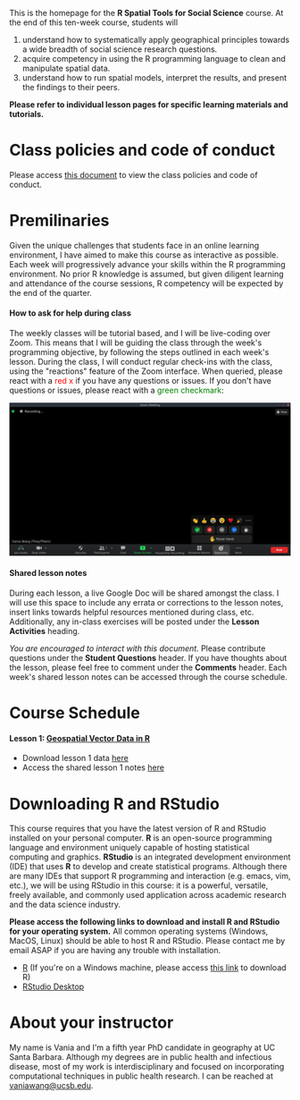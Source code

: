 This is the homepage for the **R Spatial Tools for Social Science** course. At the end of this ten-week course, students will

1. understand how to systematically apply geographical principles towards a wide breadth of social science research questions.
2. acquire competency in using the R programming language to clean and manipulate spatial data.
3. understand how to run spatial models, interpret the results, and present the findings to their peers.

**Please refer to individual lesson pages for specific learning materials and tutorials.**

# Class policies and code of conduct

Please access [this document](class-policies.md) to view the class policies and code of conduct.

# Premilinaries

Given the unique challenges that students face in an online learning environment, I have aimed to make this course as interactive as possible. Each week will progressively advance your skills within the R programming environment. No prior R knowledge is assumed, but given diligent learning and attendance of the course sessions, R competency will be expected by the end of the quarter.

#### How to ask for help during class

The weekly classes will be tutorial based, and I will be live-coding over Zoom. This means that I will be guiding the class through the week's programming objective, by following the steps outlined in each week's lesson. During the class, I will conduct regular check-ins with the class, using the "reactions" feature of the Zoom interface. When queried, please react with a <span style ="color:red">red x</span> if you have any questions or issues. If you don't have questions or issues, please react with a <span style="color:green">green checkmark</span>:

![red x green check](/images/redx_greencheck.png)

#### Shared lesson notes

During each lesson, a live Google Doc will be shared amongst the class. I will use this space to include any errata or corrections to the lesson notes, insert links towards helpful resources mentioned during class, etc. Additionally, any in-class exercises will be posted under the **Lesson Activities** heading.

*You are encouraged to interact with this document.* Please contribute questions under the **Student Questions** header. If you have thoughts about the lesson, please feel free to comment under the **Comments** header. Each week's shared lesson notes can be accessed through the course schedule.

# Course Schedule

#### **Lesson 1**: [Geospatial Vector Data in R](geospatial-r_lesson1.md)
- Download lesson 1 data [here](/data/lanecounty_censustracts2020.zip)
- Access the shared lesson 1 notes [here](https://bit.ly/3sp08fC)

#  Downloading R and RStudio

This course requires that you have the latest version of R and RStudio installed on your personal computer. **R** is an open-source programming language and environment uniquely capable of hosting statistical computing and graphics. **RStudio** is an integrated development environment (IDE) that uses **R** to develop and create statistical programs. Although there are many IDEs that support R programming and interaction (e.g. emacs, vim, etc.), we will be using RStudio in this course: it is a powerful, versatile, freely available, and commonly used application across academic research and the data science industry. 

**Please access the following links to download and install R and RStudio for your operating system.** All common operating systems (Windows, MacOS, Linux) should be able to host R and RStudio. Please contact me by email ASAP if you are having any trouble with installation.

- [R](https://cloud.r-project.org/) (If you're on a Windows machine, please access [this link](https://cloud.r-project.org/) to download R)
- [RStudio Desktop](https://www.rstudio.com/products/rstudio/download/#download)

# About your instructor

My name is Vania and I'm a fifth year PhD candidate in geography at UC Santa Barbara. Although my degrees are in public health and infectious disease, most of my work is interdisciplinary and focused on incorporating computational techniques in public health research. I can be reached at [vaniawang@ucsb.edu](mailto:vaniawang@ucsb.edu).

